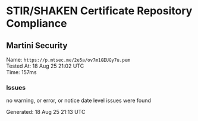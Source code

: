 # STIR/SHAKEN Certificate Repository Compliance

## Martini Security

Name: `https://p.mtsec.me/2e5a/ov7m1GEUGy7u.pem`\
Tested At: 18 Aug 25 21:02 UTC\
Time: 157ms

### Issues

no warning, or error, or notice date level issues were found

Generated: 18 Aug 25 21:13 UTC